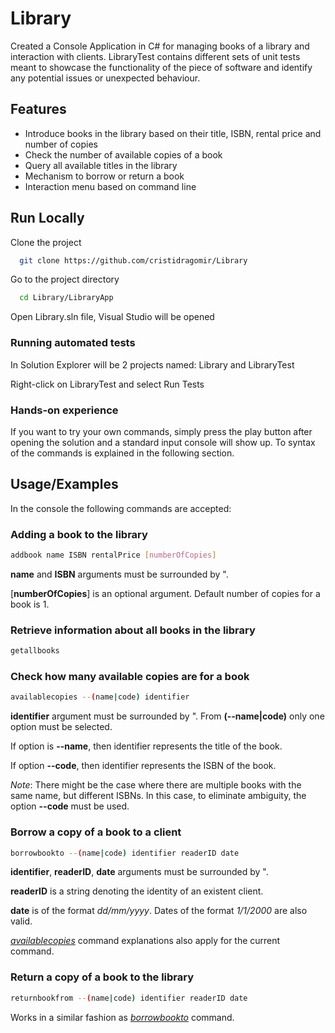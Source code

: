 # Library

Created a Console Application in C# for managing books of a library and interaction with clients. LibraryTest contains different sets of unit tests meant to showcase the functionality of the piece of software and identify any potential issues or unexpected behaviour.



## Features

- Introduce books in the library based on their title, ISBN, rental price and number of copies
- Check the number of available copies of a book
- Query all available titles in the library
- Mechanism to borrow or return a book
- Interaction menu based on command line


## Run Locally

Clone the project

```bash
  git clone https://github.com/cristidragomir/Library
```

Go to the project directory

```bash
  cd Library/LibraryApp
```

Open Library.sln file, Visual Studio will be opened

### Running automated tests
In Solution Explorer will be 2 projects named: Library and LibraryTest

Right-click on LibraryTest and select Run Tests

### Hands-on experience
If you want to try your own commands, simply press the play button after opening the solution and a standard input console will show up. To syntax of the commands is explained in the following section.
## Usage/Examples

In the console the following commands are accepted:

### Adding a book to the library
```bash
addbook name ISBN rentalPrice [numberOfCopies] 
```
**name** and **ISBN** arguments must be surrounded by ".

[**numberOfCopies**] is an optional argument. Default number of copies for a book is 1.

### Retrieve information about all books in the library
```bash
getallbooks
```

### Check how many available copies are for a book
```bash
availablecopies --(name|code) identifier
```
**identifier** argument must be surrounded by ". 
From **(--name|code)** only one option must be selected.

If option is **--name**, then identifier represents the title of the book.

If option **--code**, then identifier represents the ISBN of the book.

*Note*: There might be the case where there are multiple books with the same name, but different ISBNs. In this case, to eliminate ambiguity, the option **--code** must be used.

### Borrow a copy of a book to a client
```bash
borrowbookto --(name|code) identifier readerID date
```
**identifier**, **readerID**, **date** arguments must be surrounded by ".

**readerID** is a string denoting the identity of an existent client.

**date** is of the format *dd/mm/yyyy*. Dates of the format *1/1/2000* are also valid.

[*availablecopies*](check-how-many-available-copies-are-for-a-book) command explanations also apply for the current command.

### Return a copy of a book to the library
```bash
returnbookfrom --(name|code) identifier readerID date
```
Works in a similar fashion as [*borrowbookto*](#borrow-a-copy-of-a-book-to-a-client) command.


